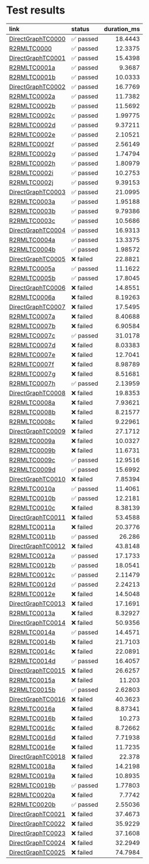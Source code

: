 # Test results

| link                                                                             | status   |   duration_ms |
|:---------------------------------------------------------------------------------|:---------|--------------:|
| [DirectGraphTC0000](https://www.w3.org/TR/rdb2rdf-test-cases/#DirectGraphTC0000) | ✅ passed |      18.4443  |
| [R2RMLTC0000](https://www.w3.org/TR/rdb2rdf-test-cases/#R2RMLTC0000)             | ✅ passed |      12.3375  |
| [DirectGraphTC0001](https://www.w3.org/TR/rdb2rdf-test-cases/#DirectGraphTC0001) | ✅ passed |      15.4398  |
| [R2RMLTC0001a](https://www.w3.org/TR/rdb2rdf-test-cases/#R2RMLTC0001a)           | ✅ passed |       9.3687  |
| [R2RMLTC0001b](https://www.w3.org/TR/rdb2rdf-test-cases/#R2RMLTC0001b)           | ✅ passed |      10.0333  |
| [DirectGraphTC0002](https://www.w3.org/TR/rdb2rdf-test-cases/#DirectGraphTC0002) | ✅ passed |      16.7769  |
| [R2RMLTC0002a](https://www.w3.org/TR/rdb2rdf-test-cases/#R2RMLTC0002a)           | ✅ passed |      11.7382  |
| [R2RMLTC0002b](https://www.w3.org/TR/rdb2rdf-test-cases/#R2RMLTC0002b)           | ✅ passed |      11.5692  |
| [R2RMLTC0002c](https://www.w3.org/TR/rdb2rdf-test-cases/#R2RMLTC0002c)           | ✅ passed |       1.99775 |
| [R2RMLTC0002d](https://www.w3.org/TR/rdb2rdf-test-cases/#R2RMLTC0002d)           | ✅ passed |       9.37211 |
| [R2RMLTC0002e](https://www.w3.org/TR/rdb2rdf-test-cases/#R2RMLTC0002e)           | ✅ passed |       2.10521 |
| [R2RMLTC0002f](https://www.w3.org/TR/rdb2rdf-test-cases/#R2RMLTC0002f)           | ✅ passed |       2.56149 |
| [R2RMLTC0002g](https://www.w3.org/TR/rdb2rdf-test-cases/#R2RMLTC0002g)           | ✅ passed |       1.74794 |
| [R2RMLTC0002h](https://www.w3.org/TR/rdb2rdf-test-cases/#R2RMLTC0002h)           | ✅ passed |       1.80979 |
| [R2RMLTC0002i](https://www.w3.org/TR/rdb2rdf-test-cases/#R2RMLTC0002i)           | ✅ passed |      10.2753  |
| [R2RMLTC0002j](https://www.w3.org/TR/rdb2rdf-test-cases/#R2RMLTC0002j)           | ✅ passed |       9.39153 |
| [DirectGraphTC0003](https://www.w3.org/TR/rdb2rdf-test-cases/#DirectGraphTC0003) | ✅ passed |      21.0995  |
| [R2RMLTC0003a](https://www.w3.org/TR/rdb2rdf-test-cases/#R2RMLTC0003a)           | ✅ passed |       1.95188 |
| [R2RMLTC0003b](https://www.w3.org/TR/rdb2rdf-test-cases/#R2RMLTC0003b)           | ✅ passed |       9.79386 |
| [R2RMLTC0003c](https://www.w3.org/TR/rdb2rdf-test-cases/#R2RMLTC0003c)           | ✅ passed |      10.5686  |
| [DirectGraphTC0004](https://www.w3.org/TR/rdb2rdf-test-cases/#DirectGraphTC0004) | ✅ passed |      16.9313  |
| [R2RMLTC0004a](https://www.w3.org/TR/rdb2rdf-test-cases/#R2RMLTC0004a)           | ✅ passed |      13.3375  |
| [R2RMLTC0004b](https://www.w3.org/TR/rdb2rdf-test-cases/#R2RMLTC0004b)           | ✅ passed |       1.98572 |
| [DirectGraphTC0005](https://www.w3.org/TR/rdb2rdf-test-cases/#DirectGraphTC0005) | ❌ failed |      22.8821  |
| [R2RMLTC0005a](https://www.w3.org/TR/rdb2rdf-test-cases/#R2RMLTC0005a)           | ✅ passed |      11.1622  |
| [R2RMLTC0005b](https://www.w3.org/TR/rdb2rdf-test-cases/#R2RMLTC0005b)           | ✅ passed |      17.8045  |
| [DirectGraphTC0006](https://www.w3.org/TR/rdb2rdf-test-cases/#DirectGraphTC0006) | ❌ failed |      14.8551  |
| [R2RMLTC0006a](https://www.w3.org/TR/rdb2rdf-test-cases/#R2RMLTC0006a)           | ❌ failed |       8.19263 |
| [DirectGraphTC0007](https://www.w3.org/TR/rdb2rdf-test-cases/#DirectGraphTC0007) | ❌ failed |      17.5495  |
| [R2RMLTC0007a](https://www.w3.org/TR/rdb2rdf-test-cases/#R2RMLTC0007a)           | ❌ failed |       8.40688 |
| [R2RMLTC0007b](https://www.w3.org/TR/rdb2rdf-test-cases/#R2RMLTC0007b)           | ❌ failed |       6.90584 |
| [R2RMLTC0007c](https://www.w3.org/TR/rdb2rdf-test-cases/#R2RMLTC0007c)           | ✅ passed |      31.0178  |
| [R2RMLTC0007d](https://www.w3.org/TR/rdb2rdf-test-cases/#R2RMLTC0007d)           | ❌ failed |       8.03383 |
| [R2RMLTC0007e](https://www.w3.org/TR/rdb2rdf-test-cases/#R2RMLTC0007e)           | ❌ failed |      12.7041  |
| [R2RMLTC0007f](https://www.w3.org/TR/rdb2rdf-test-cases/#R2RMLTC0007f)           | ❌ failed |       8.98789 |
| [R2RMLTC0007g](https://www.w3.org/TR/rdb2rdf-test-cases/#R2RMLTC0007g)           | ❌ failed |       8.51681 |
| [R2RMLTC0007h](https://www.w3.org/TR/rdb2rdf-test-cases/#R2RMLTC0007h)           | ✅ passed |       2.13959 |
| [DirectGraphTC0008](https://www.w3.org/TR/rdb2rdf-test-cases/#DirectGraphTC0008) | ❌ failed |      19.8353  |
| [R2RMLTC0008a](https://www.w3.org/TR/rdb2rdf-test-cases/#R2RMLTC0008a)           | ❌ failed |       7.93621 |
| [R2RMLTC0008b](https://www.w3.org/TR/rdb2rdf-test-cases/#R2RMLTC0008b)           | ❌ failed |       8.21577 |
| [R2RMLTC0008c](https://www.w3.org/TR/rdb2rdf-test-cases/#R2RMLTC0008c)           | ❌ failed |       9.22961 |
| [DirectGraphTC0009](https://www.w3.org/TR/rdb2rdf-test-cases/#DirectGraphTC0009) | ❌ failed |      27.1712  |
| [R2RMLTC0009a](https://www.w3.org/TR/rdb2rdf-test-cases/#R2RMLTC0009a)           | ❌ failed |      10.0327  |
| [R2RMLTC0009b](https://www.w3.org/TR/rdb2rdf-test-cases/#R2RMLTC0009b)           | ❌ failed |      11.6731  |
| [R2RMLTC0009c](https://www.w3.org/TR/rdb2rdf-test-cases/#R2RMLTC0009c)           | ✅ passed |      12.9516  |
| [R2RMLTC0009d](https://www.w3.org/TR/rdb2rdf-test-cases/#R2RMLTC0009d)           | ✅ passed |      15.6992  |
| [DirectGraphTC0010](https://www.w3.org/TR/rdb2rdf-test-cases/#DirectGraphTC0010) | ❌ failed |       7.85394 |
| [R2RMLTC0010a](https://www.w3.org/TR/rdb2rdf-test-cases/#R2RMLTC0010a)           | ✅ passed |      11.4061  |
| [R2RMLTC0010b](https://www.w3.org/TR/rdb2rdf-test-cases/#R2RMLTC0010b)           | ✅ passed |      12.2181  |
| [R2RMLTC0010c](https://www.w3.org/TR/rdb2rdf-test-cases/#R2RMLTC0010c)           | ❌ failed |       8.38139 |
| [DirectGraphTC0011](https://www.w3.org/TR/rdb2rdf-test-cases/#DirectGraphTC0011) | ❌ failed |      53.4588  |
| [R2RMLTC0011a](https://www.w3.org/TR/rdb2rdf-test-cases/#R2RMLTC0011a)           | ❌ failed |      20.3776  |
| [R2RMLTC0011b](https://www.w3.org/TR/rdb2rdf-test-cases/#R2RMLTC0011b)           | ✅ passed |      26.286   |
| [DirectGraphTC0012](https://www.w3.org/TR/rdb2rdf-test-cases/#DirectGraphTC0012) | ❌ failed |      43.8148  |
| [R2RMLTC0012a](https://www.w3.org/TR/rdb2rdf-test-cases/#R2RMLTC0012a)           | ✅ passed |      17.1733  |
| [R2RMLTC0012b](https://www.w3.org/TR/rdb2rdf-test-cases/#R2RMLTC0012b)           | ✅ passed |      18.0541  |
| [R2RMLTC0012c](https://www.w3.org/TR/rdb2rdf-test-cases/#R2RMLTC0012c)           | ✅ passed |       2.11479 |
| [R2RMLTC0012d](https://www.w3.org/TR/rdb2rdf-test-cases/#R2RMLTC0012d)           | ✅ passed |       2.24213 |
| [R2RMLTC0012e](https://www.w3.org/TR/rdb2rdf-test-cases/#R2RMLTC0012e)           | ❌ failed |      14.5048  |
| [DirectGraphTC0013](https://www.w3.org/TR/rdb2rdf-test-cases/#DirectGraphTC0013) | ❌ failed |      17.1691  |
| [R2RMLTC0013a](https://www.w3.org/TR/rdb2rdf-test-cases/#R2RMLTC0013a)           | ❌ failed |       8.32927 |
| [DirectGraphTC0014](https://www.w3.org/TR/rdb2rdf-test-cases/#DirectGraphTC0014) | ❌ failed |      50.9356  |
| [R2RMLTC0014a](https://www.w3.org/TR/rdb2rdf-test-cases/#R2RMLTC0014a)           | ✅ passed |      14.4571  |
| [R2RMLTC0014b](https://www.w3.org/TR/rdb2rdf-test-cases/#R2RMLTC0014b)           | ❌ failed |      21.7103  |
| [R2RMLTC0014c](https://www.w3.org/TR/rdb2rdf-test-cases/#R2RMLTC0014c)           | ❌ failed |      22.0891  |
| [R2RMLTC0014d](https://www.w3.org/TR/rdb2rdf-test-cases/#R2RMLTC0014d)           | ✅ passed |      16.4057  |
| [DirectGraphTC0015](https://www.w3.org/TR/rdb2rdf-test-cases/#DirectGraphTC0015) | ❌ failed |      26.6257  |
| [R2RMLTC0015a](https://www.w3.org/TR/rdb2rdf-test-cases/#R2RMLTC0015a)           | ❌ failed |      11.203   |
| [R2RMLTC0015b](https://www.w3.org/TR/rdb2rdf-test-cases/#R2RMLTC0015b)           | ✅ passed |       2.62803 |
| [DirectGraphTC0016](https://www.w3.org/TR/rdb2rdf-test-cases/#DirectGraphTC0016) | ❌ failed |      40.3623  |
| [R2RMLTC0016a](https://www.w3.org/TR/rdb2rdf-test-cases/#R2RMLTC0016a)           | ❌ failed |       8.87341 |
| [R2RMLTC0016b](https://www.w3.org/TR/rdb2rdf-test-cases/#R2RMLTC0016b)           | ❌ failed |      10.273   |
| [R2RMLTC0016c](https://www.w3.org/TR/rdb2rdf-test-cases/#R2RMLTC0016c)           | ❌ failed |       8.72662 |
| [R2RMLTC0016d](https://www.w3.org/TR/rdb2rdf-test-cases/#R2RMLTC0016d)           | ❌ failed |       7.71938 |
| [R2RMLTC0016e](https://www.w3.org/TR/rdb2rdf-test-cases/#R2RMLTC0016e)           | ❌ failed |      11.7235  |
| [DirectGraphTC0018](https://www.w3.org/TR/rdb2rdf-test-cases/#DirectGraphTC0018) | ❌ failed |      22.378   |
| [R2RMLTC0018a](https://www.w3.org/TR/rdb2rdf-test-cases/#R2RMLTC0018a)           | ❌ failed |      14.2198  |
| [R2RMLTC0019a](https://www.w3.org/TR/rdb2rdf-test-cases/#R2RMLTC0019a)           | ❌ failed |      10.8935  |
| [R2RMLTC0019b](https://www.w3.org/TR/rdb2rdf-test-cases/#R2RMLTC0019b)           | ✅ passed |       1.77803 |
| [R2RMLTC0020a](https://www.w3.org/TR/rdb2rdf-test-cases/#R2RMLTC0020a)           | ❌ failed |       7.7742  |
| [R2RMLTC0020b](https://www.w3.org/TR/rdb2rdf-test-cases/#R2RMLTC0020b)           | ✅ passed |       2.55036 |
| [DirectGraphTC0021](https://www.w3.org/TR/rdb2rdf-test-cases/#DirectGraphTC0021) | ❌ failed |      37.4673  |
| [DirectGraphTC0022](https://www.w3.org/TR/rdb2rdf-test-cases/#DirectGraphTC0022) | ❌ failed |      35.9229  |
| [DirectGraphTC0023](https://www.w3.org/TR/rdb2rdf-test-cases/#DirectGraphTC0023) | ❌ failed |      37.1608  |
| [DirectGraphTC0024](https://www.w3.org/TR/rdb2rdf-test-cases/#DirectGraphTC0024) | ❌ failed |      32.2949  |
| [DirectGraphTC0025](https://www.w3.org/TR/rdb2rdf-test-cases/#DirectGraphTC0025) | ❌ failed |      74.7984  |
